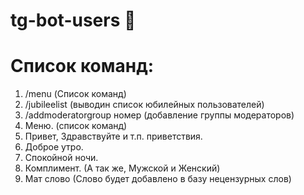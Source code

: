 # tg-bot-users 🤖

# Список команд:

1. /menu (Список команд)
2. /jubileelist (выводин список юбилейных пользователей)
3. /addmoderatorgroup номер (добавление группы модераторов)
4. Меню. (список команд)
5. Привет, Здравствуйте и т.п. приветствия.
6. Доброе утро.
7. Спокойной ночи.
8. Комплимент. (А так же, Мужской и Женский)
9. Мат слово (Слово будет добавлено в базу нецензурных слов)